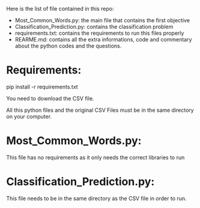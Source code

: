 Here is the list of file contained in this repo:

- Most_Common_Words.py: the main file that contains the first objective
- Classification_Prediction.py: contains the classification problem
- requirements.txt: contains the requirements to run this files properly
- REARME.md: contains all the extra informations, code and commentary about the python codes and the questions.

# Requirements:

pip install -r requirements.txt

You need to download the CSV file.

All this python files and the original CSV Files must be in the same directory on your computer.

# Most_Common_Words.py:

This file has no requirements as it only needs the correct libraries to run

# Classification_Prediction.py:

This file needs to be in the same directory as the CSV file in order to run.

